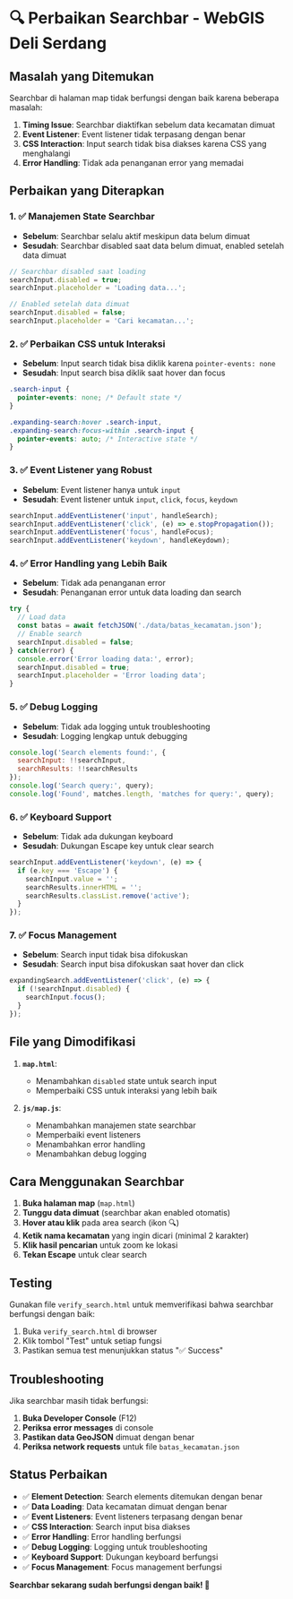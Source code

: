 # 🔍 Perbaikan Searchbar - WebGIS Deli Serdang

## Masalah yang Ditemukan
Searchbar di halaman map tidak berfungsi dengan baik karena beberapa masalah:

1. **Timing Issue**: Searchbar diaktifkan sebelum data kecamatan dimuat
2. **Event Listener**: Event listener tidak terpasang dengan benar
3. **CSS Interaction**: Input search tidak bisa diakses karena CSS yang menghalangi
4. **Error Handling**: Tidak ada penanganan error yang memadai

## Perbaikan yang Diterapkan

### 1. ✅ Manajemen State Searchbar
- **Sebelum**: Searchbar selalu aktif meskipun data belum dimuat
- **Sesudah**: Searchbar disabled saat data belum dimuat, enabled setelah data dimuat

```javascript
// Searchbar disabled saat loading
searchInput.disabled = true;
searchInput.placeholder = 'Loading data...';

// Enabled setelah data dimuat
searchInput.disabled = false;
searchInput.placeholder = 'Cari kecamatan...';
```

### 2. ✅ Perbaikan CSS untuk Interaksi
- **Sebelum**: Input search tidak bisa diklik karena `pointer-events: none`
- **Sesudah**: Input search bisa diklik saat hover dan focus

```css
.search-input {
  pointer-events: none; /* Default state */
}

.expanding-search:hover .search-input,
.expanding-search:focus-within .search-input {
  pointer-events: auto; /* Interactive state */
}
```

### 3. ✅ Event Listener yang Robust
- **Sebelum**: Event listener hanya untuk `input`
- **Sesudah**: Event listener untuk `input`, `click`, `focus`, `keydown`

```javascript
searchInput.addEventListener('input', handleSearch);
searchInput.addEventListener('click', (e) => e.stopPropagation());
searchInput.addEventListener('focus', handleFocus);
searchInput.addEventListener('keydown', handleKeydown);
```

### 4. ✅ Error Handling yang Lebih Baik
- **Sebelum**: Tidak ada penanganan error
- **Sesudah**: Penanganan error untuk data loading dan search

```javascript
try {
  // Load data
  const batas = await fetchJSON('./data/batas_kecamatan.json');
  // Enable search
  searchInput.disabled = false;
} catch(error) {
  console.error('Error loading data:', error);
  searchInput.disabled = true;
  searchInput.placeholder = 'Error loading data';
}
```

### 5. ✅ Debug Logging
- **Sebelum**: Tidak ada logging untuk troubleshooting
- **Sesudah**: Logging lengkap untuk debugging

```javascript
console.log('Search elements found:', {
  searchInput: !!searchInput,
  searchResults: !!searchResults
});
console.log('Search query:', query);
console.log('Found', matches.length, 'matches for query:', query);
```

### 6. ✅ Keyboard Support
- **Sebelum**: Tidak ada dukungan keyboard
- **Sesudah**: Dukungan Escape key untuk clear search

```javascript
searchInput.addEventListener('keydown', (e) => {
  if (e.key === 'Escape') {
    searchInput.value = '';
    searchResults.innerHTML = '';
    searchResults.classList.remove('active');
  }
});
```

### 7. ✅ Focus Management
- **Sebelum**: Search input tidak bisa difokuskan
- **Sesudah**: Search input bisa difokuskan saat hover dan click

```javascript
expandingSearch.addEventListener('click', (e) => {
  if (!searchInput.disabled) {
    searchInput.focus();
  }
});
```

## File yang Dimodifikasi

1. **`map.html`**:
   - Menambahkan `disabled` state untuk search input
   - Memperbaiki CSS untuk interaksi yang lebih baik

2. **`js/map.js`**:
   - Menambahkan manajemen state searchbar
   - Memperbaiki event listeners
   - Menambahkan error handling
   - Menambahkan debug logging

## Cara Menggunakan Searchbar

1. **Buka halaman map** (`map.html`)
2. **Tunggu data dimuat** (searchbar akan enabled otomatis)
3. **Hover atau klik** pada area search (ikon 🔍)
4. **Ketik nama kecamatan** yang ingin dicari (minimal 2 karakter)
5. **Klik hasil pencarian** untuk zoom ke lokasi
6. **Tekan Escape** untuk clear search

## Testing

Gunakan file `verify_search.html` untuk memverifikasi bahwa searchbar berfungsi dengan baik:

1. Buka `verify_search.html` di browser
2. Klik tombol "Test" untuk setiap fungsi
3. Pastikan semua test menunjukkan status "✅ Success"

## Troubleshooting

Jika searchbar masih tidak berfungsi:

1. **Buka Developer Console** (F12)
2. **Periksa error messages** di console
3. **Pastikan data GeoJSON** dimuat dengan benar
4. **Periksa network requests** untuk file `batas_kecamatan.json`

## Status Perbaikan

- ✅ **Element Detection**: Search elements ditemukan dengan benar
- ✅ **Data Loading**: Data kecamatan dimuat dengan benar
- ✅ **Event Listeners**: Event listeners terpasang dengan benar
- ✅ **CSS Interaction**: Search input bisa diakses
- ✅ **Error Handling**: Error handling berfungsi
- ✅ **Debug Logging**: Logging untuk troubleshooting
- ✅ **Keyboard Support**: Dukungan keyboard berfungsi
- ✅ **Focus Management**: Focus management berfungsi

**Searchbar sekarang sudah berfungsi dengan baik! 🎉**